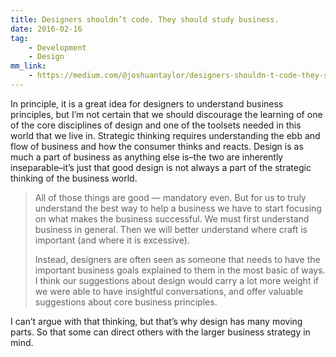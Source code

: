 ```yaml
---
title: Designers shouldn’t code. They should study business.
date: 2016-02-16
tag:
    - Development
    - Design
mm_link:
    - https://medium.com/@joshuantaylor/designers-shouldn-t-code-they-should-study-business-dc3e7e203d39#.qxr3crveo
---
```

In principle, it is a great idea for designers to understand business principles, but I’m not certain that we should discourage the learning of one of the core disciplines of design and one of the toolsets needed in this world that we live in. Strategic thinking requires understanding the ebb and flow of business and how the consumer thinks and reacts. Design is as much a part of business as anything else is–the two are inherently inseparable–it’s just that good design is not always a part of the strategic thinking of the business world.

> All of those things are good — mandatory even. But for us to truly understand the best way to help a business we have to start focusing on what makes the business successful. We must first understand business in general. Then we will better understand where craft is important (and where it is excessive).
> 
> Instead, designers are often seen as someone that needs to have the important business goals explained to them in the most basic of ways. I think our suggestions about design would carry a lot more weight if we were able to have insightful conversations, and offer valuable suggestions about core business principles.

I can’t argue with that thinking, but that’s why design has many moving parts. So that some can direct others with the larger business strategy in mind.